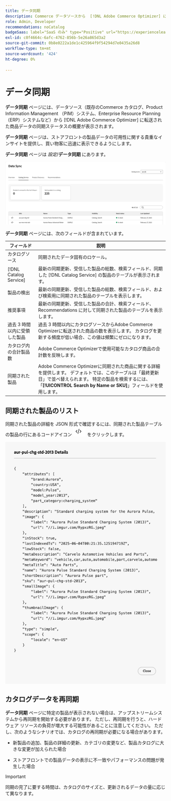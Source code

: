 ```yaml
---
title: データ同期
description: Commerce データソースから  [!DNL Adobe Commerce Optimizer] に同期されているカタログデータを確認します。
role: Admin, Developer
recommendations: noCatalog
badgeSaas: label="SaaS のみ" type="Positive" url="https://experienceleague.adobe.com/en/docs/commerce/user-guides/product-solutions" tooltip="Adobe Commerce as a Cloud ServiceおよびAdobe Commerce Optimizer プロジェクトにのみ適用されます（Adobeで管理される SaaS インフラストラクチャ）。"
exl-id: c0f4664c-6afc-4762-856b-5e26a865d3a2
source-git-commit: 0b8e0222a1de1c425964f9f54294d7e0435a26d8
workflow-type: tm+mt
source-wordcount: '424'
ht-degree: 0%

---
```


# データ同期

**データ同期** ページには、データソース（既存のCommerce カタログ、Product Information Management （PIM）システム、Enterprise Resource Planning （ERP）システムなど）から [!DNL Adobe Commerce Optimizer] に転送された商品データの同期ステータスの概要が表示されます。

**データ同期** ページは、ストアフロントの製品データの可用性に関する貴重なインサイトを提供し、買い物客に迅速に表示できるようにします。

**データ同期** ページは *設定*/**データ同期** にあります。

![ データ同期 ](../assets/data-sync.png)

**データ同期** ページには、次のフィールドが含まれています。

| フィールド | 説明 |
|--- |--- |
| カタログソース | 同期されたデータ固有のロケール。 |
| [!DNL Catalog Service] | 最新の同期更新、受信した製品の総数、検索フィールド、同期した [!DNL Catalog Service] の製品のテーブルが表示されます。 |
| 製品の検出 | 最新の同期更新、受信した製品の総数、検索フィールド、および検索用に同期された製品のテーブルを表示します。 |
| 推奨事項 | 最新の同期更新、受信した製品の合計、検索フィールド、Recommendations に対して同期された製品のテーブルを表示します。 |
| 過去 3 時間以内に受領した製品 | 過去 3 時間以内にカタログソースからAdobe Commerce Optimizerに転送された商品の数を表示します。 カタログを更新する頻度が低い場合、この値は頻繁にゼロになります。 |
| カタログ内の合計製品数 | Adobe Commerce Optimizerで使用可能なカタログ商品の合計数を反映します。 |
| 同期された製品 | Adobe Commerce Optimizerに同期された商品に関する詳細を提供します。 デフォルトでは、このテーブルは「最終更新日」で並べ替えられます。 特定の製品を検索するには、「**[!UICONTROL Search by Name or SKU]**」フィールドを使用します。 |

## 同期された製品のリスト

同期された製品の詳細を JSON 形式で確認するには、同期された製品テーブルの製品の行にあるコードアイコン ![ コードリンク ](../assets/data-sync-details.png) をクリックします。

![Syncd 製品詳細 ](../assets/synced-products.png)

## カタログデータを再同期

**データ同期** ページに特定の製品が表示されない場合は、アップストリームシステムから再同期を開始する必要があります。 ただし、再同期を行うと、ハードウェア リソースの負荷が増大する可能性があることに注意してください。 ただし、次のようなシナリオでは、カタログの再同期が必要になる場合があります。

- 新製品の追加、製品の詳細の更新、カテゴリの変更など、製品カタログに大きな変更が加えられた場合

- ストアフロントでの製品データの表示に不一致やパフォーマンスの問題が発生した場合

>[!IMPORTANT]
>
>同期の完了に要する時間は、カタログのサイズと、更新されるデータの量に応じて異なります。
